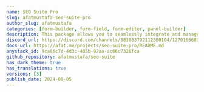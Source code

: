```yaml
---
name: SEO Suite Pro
slug: afatmustafa-seo-suite-pro
author_slug: afatmustafa
categories: [form-builder, form-field, form-editor, panel-builder]
description: This package allows you to seamlessly integrate and manage SEO features, making your project more search engine friendly.
discord_url: https://discord.com/channels/883083792112300104/1270166683541311519
docs_url: https://afat.me/projects/seo-suite-pro/README.md
anystack_id: 9ca86c7d-4d3c-405b-92aa-ac66c7326fca
github_repository: afatmustafa/seo-suite
has_dark_theme: true
has_translations: true
versions: [3]
publish_date: 2024-08-05
---
```

